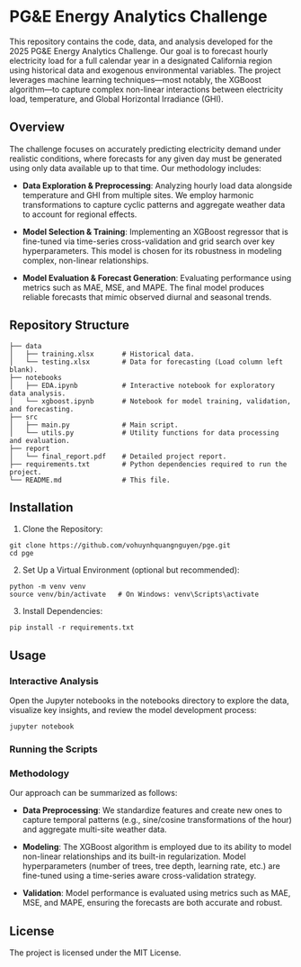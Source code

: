 # PG&E Energy Analytics Challenge
This repository contains the code, data, and analysis developed for the 2025 PG&E Energy Analytics Challenge. Our goal is to forecast hourly electricity load for a full calendar year in a designated California region using historical data and exogenous environmental variables. The project leverages machine learning techniques—most notably, the XGBoost algorithm—to capture complex non-linear interactions between electricity load, temperature, and Global Horizontal Irradiance (GHI).

## Overview
The challenge focuses on accurately predicting electricity demand under realistic conditions, where forecasts for any given day must be generated using only data available up to that time. Our methodology includes:

* **Data Exploration & Preprocessing**:
Analyzing hourly load data alongside temperature and GHI from multiple sites. We employ harmonic transformations to capture cyclic patterns and aggregate weather data to account for regional effects.

* **Model Selection & Training**:
Implementing an XGBoost regressor that is fine-tuned via time-series cross-validation and grid search over key hyperparameters. This model is chosen for its robustness in modeling complex, non-linear relationships.

* **Model Evaluation & Forecast Generation**:
Evaluating performance using metrics such as MAE, MSE, and MAPE. The final model produces reliable forecasts that mimic observed diurnal and seasonal trends.

## Repository Structure

```
├── data
│   ├── training.xlsx       # Historical data.
│   └── testing.xlsx        # Data for forecasting (Load column left blank).
├── notebooks
│   ├── EDA.ipynb           # Interactive notebook for exploratory data analysis.
│   └── xgboost.ipynb       # Notebook for model training, validation, and forecasting.
├── src
│   ├── main.py             # Main script.
│   └── utils.py            # Utility functions for data processing and evaluation.
├── report
│   └── final_report.pdf    # Detailed project report.
├── requirements.txt        # Python dependencies required to run the project.
└── README.md               # This file.
```

## Installation
1. Clone the Repository:

```
git clone https://github.com/vohuynhquangnguyen/pge.git
cd pge
```

2. Set Up a Virtual Environment (optional but recommended):

```
python -m venv venv
source venv/bin/activate   # On Windows: venv\Scripts\activate
```

3. Install Dependencies:

```
pip install -r requirements.txt
```

## Usage
### Interactive Analysis
Open the Jupyter notebooks in the notebooks directory to explore the data, visualize key insights, and review the model development process:

```
jupyter notebook
```

### Running the Scripts

### Methodology
Our approach can be summarized as follows:
* **Data Preprocessing**:
We standardize features and create new ones to capture temporal patterns (e.g., sine/cosine transformations of the hour) and aggregate multi-site weather data.

* **Modeling**:
The XGBoost algorithm is employed due to its ability to model non-linear relationships and its built-in regularization. Model hyperparameters (number of trees, tree depth, learning rate, etc.) are fine-tuned using a time-series aware cross-validation strategy.

* **Validation**:
Model performance is evaluated using metrics such as MAE, MSE, and MAPE, ensuring the forecasts are both accurate and robust.

## License
The project is licensed under the MIT License.